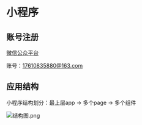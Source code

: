 # 小程序
## 账号注册
[微信公众平台](https://mp.weixin.qq.com/)

账号：17610835880@163.com

## 应用结构
小程序结构划分：最上层app -> 多个page -> 多个组件

![结构图.png](https://i.loli.net/2020/02/17/qfsR1CZoiBFMDjY.png)





